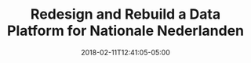 ---
title: Redesign and Rebuild a Data Platform for Nationale Nederlanden 
date: 2018-02-11T12:41:05-05:00
description: >
 A reusable data platform was created by Nationale Nederlanden. The data platform had to be implemented for one of the business units. Due to the importance of this project, we were commissioned to do so. During the project we realised that the platform was not sufficient for the implementation. The solution was not aligned with our use case and the quality of the components was poor. We advised the client to rebuild the platform with different components. The client followed our advice and as the project progressed, we rebuilt the platform with the following technologies: terrafrom, databricks, synapse, purview, great expectations, data lake gen 2. We also introduced automated infrastructure testing and improved the CI/CD pipelines. The project ended with a successful implementation of the data platform. As a Data Engineer, I was responsible for: designing the infrastructure structure, rebuilding ETL, improving CI/CD, knowledge sharing and realizing the data quality component.
tags:
- GoDataDriven
- Terrafrom
- Python
- Databricks
- Data Factory
- Synapse
- Great Expectations
- Azure Devops
- Azure Container Instance
- Networking
- Key Vault
- Artfactory
- Azure Purview
duration: 11
client: Nationale Nederlanden
role: Data Engineer
weight: 1
---